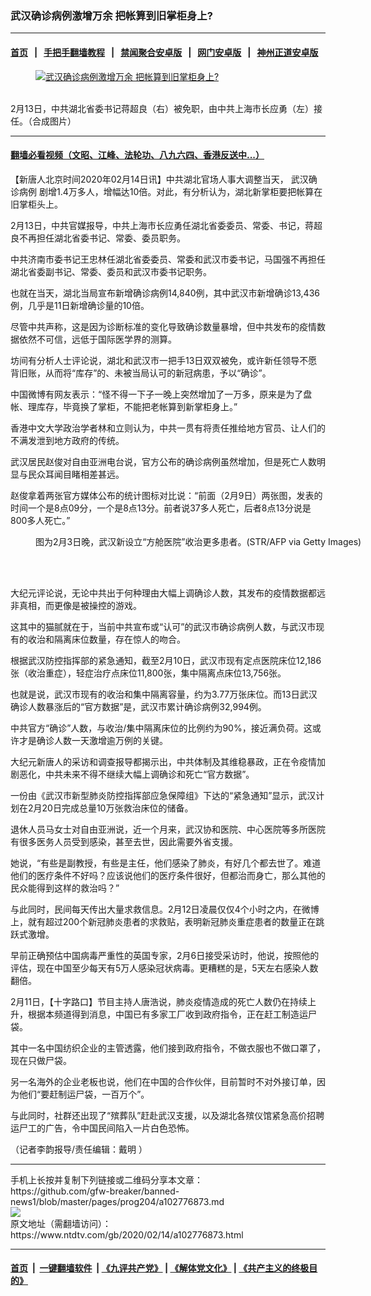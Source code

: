 ### 武汉确诊病例激增万余 把帐算到旧掌柜身上?
------------------------

#### [首页](https://github.com/gfw-breaker/banned-news1/blob/master/README.md) &nbsp;&nbsp;|&nbsp;&nbsp; [手把手翻墙教程](https://github.com/gfw-breaker/guides/wiki) &nbsp;&nbsp;|&nbsp;&nbsp; [禁闻聚合安卓版](https://github.com/gfw-breaker/bn-android) &nbsp;&nbsp;|&nbsp;&nbsp; [网门安卓版](https://github.com/oGate2/oGate) &nbsp;&nbsp;|&nbsp;&nbsp; [神州正道安卓版](https://github.com/SzzdOgate/update) 



<div><div class="featured_image">
 <a href="https://i.ntdtv.com/assets/uploads/2020/02/2020021311334374921.jpg" target="_blank">
  <figure>
   <img alt="武汉确诊病例激增万余 把帐算到旧掌柜身上?" src="https://i.ntdtv.com/assets/uploads/2020/02/2020021311334374921-800x450.jpg"/>
  </figure><br/>
 </a>
 <span class="caption">
  2月13日，中共湖北省委书记蒋超良（右）被免职，由中共上海市长应勇（左）接任。（合成图片）
 </span>
</div>
</div><hr/>

#### [翻墙必看视频（文昭、江峰、法轮功、八九六四、香港反送中...）](http://167.172.214.107/home.html)

<div><div class="post_content" itemprop="articleBody">
 <p>
  【新唐人北京时间2020年02月14日讯】中共湖北官场人事大调整当天，
  <ok href="https://www.ntdtv.com/gb/武汉确诊病例.htm">
   武汉确诊病例
  </ok>
  剧增1.4万多人，增幅达10倍。对此，有分析认为，湖北新掌柜要把帐算在旧掌柜头上。
 </p>
 <p>
  2月13日，中共官媒报导，中共上海市长应勇任湖北省委委员、常委、书记，蒋超良不再担任湖北省委书记、常委、委员职务。
 </p>
 <p>
  中共济南市委书记王忠林任湖北省委委员、常委和武汉市委书记，马国强不再担任湖北省委副书记、常委、委员和武汉市委书记职务。
 </p>
 <p>
  也就在当天，湖北当局宣布新增确诊病例14,840例，其中武汉市新增确诊13,436例，几乎是11日新增确诊量的10倍。
 </p>
 <p>
  尽管中共声称，这是因为诊断标准的变化导致确诊数量暴增，但中共发布的疫情数据依然不可信，远低于国际医学界的测算。
 </p>
 <p>
  坊间有分析人士评论说，湖北和武汉市一把手13日双双被免，或许新任领导不愿背旧账，从而将“库存”的、未被当局认可的新冠病患，予以“确诊”。
 </p>
 <p>
  中国微博有网友表示：“怪不得一下子一晚上突然增加了一万多，原来是为了盘帐、理库存，毕竟换了掌柜，不能把老帐算到新掌柜身上。”
 </p>
 <p>
  香港中文大学政治学者林和立则认为，中共一贯有将责任推给地方官员、让人们的不满发泄到地方政府的传统。
 </p>
 <p>
  武汉居民赵俊对自由亚洲电台说，官方公布的确诊病例虽然增加，但是死亡人数明显与民众耳闻目睹相差甚远。
 </p>
 <p>
  赵俊拿着两张官方媒体公布的统计图标对比说：“前面（2月9日）两张图，发表的时间一个是8点09分，一个是8点13分。前者说37多人死亡，后者8点13分说是800多人死亡。”
 </p>
 <figure class="wp-caption alignnone" id="attachment_102776877" style="width: 600px">
  <ok href="https://i.ntdtv.com/assets/uploads/2020/02/GettyImages-1198465048-1-600x400.jpg">
   <img alt="" class="size-medium wp-image-102776877" src="https://i.ntdtv.com/assets/uploads/2020/02/GettyImages-1198465048-1-600x400-600x338.jpg"/>
  </ok>
  <br/><figcaption class="wp-caption-text">
   图为2月3日晚，武汉新设立“方舱医院”收治更多患者。(STR/AFP via Getty Images)
  </figcaption><br/>
 </figure><br/>
 <p>
  大纪元评论说，无论中共出于何种理由大幅上调确诊人数，其发布的疫情数据都远非真相，而更像是被操控的游戏。
 </p>
 <p>
  这其中的猫腻就在于，当前中共宣布或“认可”的武汉市确诊病例人数，与武汉市现有的收治和隔离床位数量，存在惊人的吻合。
 </p>
 <p>
  根据武汉防控指挥部的紧急通知，截至2月10日，武汉市现有定点医院床位12,186张（收治重症），轻症治疗点床位11,800张，集中隔离点床位13,756张。
 </p>
 <p>
  也就是说，武汉市现有的收治和集中隔离容量，约为3.77万张床位。而13日武汉确诊人数暴涨后的“官方数据”是，武汉市累计确诊病例32,994例。
 </p>
 <p>
  中共官方“确诊”人数，与收治/集中隔离床位的比例约为90%，接近满负荷。这或许才是确诊人数一天激增逾万例的关键。
 </p>
 <div class="video_fit_container">
 </div>
 <p>
  大纪元新唐人的采访和调查报导都揭示出，中共体制及其维稳暴政，正在令疫情加剧恶化，中共未来不得不继续大幅上调确诊和死亡“官方数据”。
 </p>
 <p>
  一份由《武汉市新型肺炎防控指挥部应急保障组》下达的“紧急通知”显示，武汉计划在2月20日完成总量10万张救治床位的储备。
 </p>
 <p>
  退休人员马女士对自由亚洲说，近一个月来，武汉协和医院、中心医院等多所医院有很多医务人员受到感染，甚至去世，因此需要外省支援。
 </p>
 <p>
  她说，“有些是副教授，有些是主任，他们感染了肺炎，有好几个都去世了。难道他们的医疗条件不好吗？应该说他们的医疗条件很好，但都治而身亡，那么其他的民众能得到这样的救治吗？”
 </p>
 <p>
  与此同时，民间每天传出大量求救信息。2月12日凌晨仅仅4个小时之内，在微博上，就有超过200个新冠肺炎患者的求救贴，表明新冠肺炎重症患者的数量正在跳跃式激增。
 </p>
 <p>
  早前正确预估中国病毒严重性的英国专家，2月6日接受采访时，他说，按照他的评估，现在中国至少每天有5万人感染冠状病毒。更糟糕的是，5天左右感染人数翻倍。
 </p>
 <div class="video_fit_container">
 </div>
 <p>
  2月11日，【十字路口】节目主持人唐浩说，肺炎疫情造成的死亡人数仍在持续上升，根据本频道得到消息，中国已有多家工厂收到政府指令，正在赶工制造运尸袋。
 </p>
 <p>
  其中一名中国纺织企业的主管透露，他们接到政府指令，不做衣服也不做口罩了，现在只做尸袋。
 </p>
 <p>
  另一名海外的企业老板也说，他们在中国的合作伙伴，目前暂时不对外接订单，因为他们“要赶制运尸袋，一百万个”。
 </p>
 <p>
  与此同时，社群还出现了“殡葬队”赶赴武汉支援，以及湖北各殡仪馆紧急高价招聘运尸工的广告，令中国民间陷入一片白色恐怖。
 </p>
 <p>
  （记者李韵报导/责任编辑：戴明 ）
 </p>
 <div class="single_ad">
 </div>
</div>
</div>
<hr/>
手机上长按并复制下列链接或二维码分享本文章：<br/>
https://github.com/gfw-breaker/banned-news1/blob/master/pages/prog204/a102776873.md <br/>
<a href='https://github.com/gfw-breaker/banned-news1/blob/master/pages/prog204/a102776873.md'><img src='https://github.com/gfw-breaker/banned-news1/blob/master/pages/prog204/a102776873.md.png'/></a> <br/>
原文地址（需翻墙访问）：https://www.ntdtv.com/gb/2020/02/14/a102776873.html


------------------------
#### [首页](https://github.com/gfw-breaker/banned-news1/blob/master/README.md) &nbsp;|&nbsp; [一键翻墙软件](https://github.com/gfw-breaker/nogfw/blob/master/README.md) &nbsp;| [《九评共产党》](https://github.com/gfw-breaker/9ping.md/blob/master/README.md#九评之一评共产党是什么) | [《解体党文化》](https://github.com/gfw-breaker/jtdwh.md/blob/master/README.md) | [《共产主义的终极目的》](https://github.com/gfw-breaker/gczydzjmd.md/blob/master/README.md)


<img src='http://gfw-breaker.win/banned-news/pages/prog204/a102776873.md' width='0px' height='0px'/>